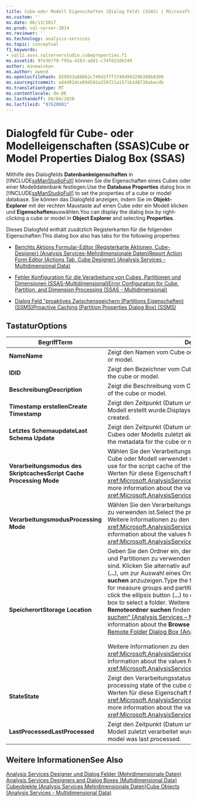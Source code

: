 ```yaml
---
title: Cube-oder Modell Eigenschaften (Dialog Feld) (SSAS) | Microsoft-Dokumentation
ms.custom: ''
ms.date: 06/13/2017
ms.prod: sql-server-2014
ms.reviewer: ''
ms.technology: analysis-services
ms.topic: conceptual
f1_keywords:
- sql12.asvs.sqlserverstudio.cubeproperties.f1
ms.assetid: 97e367f9-f95a-4163-add1-c74fd22db249
author: minewiskan
ms.author: owend
ms.openlocfilehash: 859933a88662c749d2fff3749d993296398b8300
ms.sourcegitcommit: ad4d92dce894592a259721a1571b1d8736abacdb
ms.translationtype: MT
ms.contentlocale: de-DE
ms.lasthandoff: 08/04/2020
ms.locfileid: "87620081"
---
```

# <a name="cube-or-model-properties-dialog-box-ssas"></a><span data-ttu-id="5635f-102">Dialogfeld für Cube- oder Modelleigenschaften (SSAS)</span><span class="sxs-lookup"><span data-stu-id="5635f-102">Cube or Model Properties Dialog Box (SSAS)</span></span>
  <span data-ttu-id="5635f-103">Mithilfe des Dialogfelds **Datenbankeigenschaften** in [!INCLUDE[ssManStudioFull](../includes/ssmanstudiofull-md.md)] können Sie die Eigenschaften eines Cubes oder einer Modelldatenbank festlegen.</span><span class="sxs-lookup"><span data-stu-id="5635f-103">Use the **Database Properties** dialog box in [!INCLUDE[ssManStudioFull](../includes/ssmanstudiofull-md.md)] to set the properties of a cube or model database.</span></span> <span data-ttu-id="5635f-104">Sie können das Dialogfeld anzeigen, indem Sie im **Objekt-Explorer** mit der rechten Maustaste auf einen Cube oder ein Modell klicken und **Eigenschaften**auswählen.</span><span class="sxs-lookup"><span data-stu-id="5635f-104">You can display the dialog box by right-clicking a cube or model in **Object Explorer** and selecting **Properties**.</span></span>  
  
 <span data-ttu-id="5635f-105">Dieses Dialogfeld enthält zusätzlich Registerkarten für die folgenden Eigenschaften:</span><span class="sxs-lookup"><span data-stu-id="5635f-105">This dialog box also has tabs for the following properties:</span></span>  
  
-   [<span data-ttu-id="5635f-106">Berichts Aktions Formular-Editor &#40;Registerkarte Aktionen, Cube-Designer&#41; &#40;Analysis Services-Mehrdimensionale Daten&#41;</span><span class="sxs-lookup"><span data-stu-id="5635f-106">Report Action Form Editor &#40;Actions Tab, Cube Designer&#41; &#40;Analysis Services - Multidimensional Data&#41;</span></span>](report-action-form-editor-cube-designer-analysis-services-multidimensional-data.md)  
  
-   [<span data-ttu-id="5635f-107">Fehler Konfiguration für die Verarbeitung von Cubes, Partitionen und Dimensionen &#40;SSAS-Multidimensional&#41;</span><span class="sxs-lookup"><span data-stu-id="5635f-107">Error Configuration for Cube, Partition, and Dimension Processing &#40;SSAS - Multidimensional&#41;</span></span>](multidimensional-models/error-configuration-for-cube-partition-and-dimension-processing.md)  
  
-   [<span data-ttu-id="5635f-108">Dialog Feld "proaktives Zwischenspeichern &#40;Partitions Eigenschaften&#41; &#40;SSMS&#41;</span><span class="sxs-lookup"><span data-stu-id="5635f-108">Proactive Caching &#40;Partition Properties Dialog Box&#41; &#40;SSMS&#41;</span></span>](proactive-caching-partition-properties-dialog-box-ssms.md)  
  
## <a name="options"></a><span data-ttu-id="5635f-109">Tastatur</span><span class="sxs-lookup"><span data-stu-id="5635f-109">Options</span></span>  
  
|<span data-ttu-id="5635f-110">Begriff</span><span class="sxs-lookup"><span data-stu-id="5635f-110">Term</span></span>|<span data-ttu-id="5635f-111">Definition</span><span class="sxs-lookup"><span data-stu-id="5635f-111">Definition</span></span>|  
|----------|----------------|  
|<span data-ttu-id="5635f-112">**Name**</span><span class="sxs-lookup"><span data-stu-id="5635f-112">**Name**</span></span>|<span data-ttu-id="5635f-113">Zeigt den Namen vom Cube oder Modell an.</span><span class="sxs-lookup"><span data-stu-id="5635f-113">Displays the name of the cube or model.</span></span>|  
|<span data-ttu-id="5635f-114">**ID**</span><span class="sxs-lookup"><span data-stu-id="5635f-114">**ID**</span></span>|<span data-ttu-id="5635f-115">Zeigt den Bezeichner vom Cube oder Modell an.</span><span class="sxs-lookup"><span data-stu-id="5635f-115">Displays the identifier of the cube or model.</span></span>|  
|<span data-ttu-id="5635f-116">**Beschreibung**</span><span class="sxs-lookup"><span data-stu-id="5635f-116">**Description**</span></span>|<span data-ttu-id="5635f-117">Zeigt die Beschreibung vom Cube oder Modell an.</span><span class="sxs-lookup"><span data-stu-id="5635f-117">Displays the description of the cube or model.</span></span>|  
|<span data-ttu-id="5635f-118">**Timestamp erstellen**</span><span class="sxs-lookup"><span data-stu-id="5635f-118">**Create Timestamp**</span></span>|<span data-ttu-id="5635f-119">Zeigt den Zeitpunkt (Datum und Uhrzeit) an, zu dem der Cube oder das Modell erstellt wurde.</span><span class="sxs-lookup"><span data-stu-id="5635f-119">Displays the date and time the cube or model was created.</span></span>|  
|<span data-ttu-id="5635f-120">**Letztes Schemaupdate**</span><span class="sxs-lookup"><span data-stu-id="5635f-120">**Last Schema Update**</span></span>|<span data-ttu-id="5635f-121">Zeigt den Zeitpunkt (Datum und Uhrzeit) an, zu dem die Metadaten des Cubes oder Modells zuletzt aktualisiert wurden.</span><span class="sxs-lookup"><span data-stu-id="5635f-121">Displays the date and time the metadata for the cube or model was last updated.</span></span>|  
|<span data-ttu-id="5635f-122">**Verarbeitungsmodus des Skriptcaches**</span><span class="sxs-lookup"><span data-stu-id="5635f-122">**Script Cache Processing Mode**</span></span>|<span data-ttu-id="5635f-123">Wählen Sie den Verarbeitungsmodus aus, der für den Skriptcache vom Cube oder Modell verwendet werden soll.</span><span class="sxs-lookup"><span data-stu-id="5635f-123">Select the processing mode to use for the script cache of the cube or model.</span></span> <span data-ttu-id="5635f-124">Weitere Informationen zu den Werten für diese Eigenschaft finden Sie unter <xref:Microsoft.AnalysisServices.Cube.ScriptCacheProcessingMode%2A>.</span><span class="sxs-lookup"><span data-stu-id="5635f-124">For more information about the values for this property, see <xref:Microsoft.AnalysisServices.Cube.ScriptCacheProcessingMode%2A>.</span></span>|  
|<span data-ttu-id="5635f-125">**Verarbeitungsmodus**</span><span class="sxs-lookup"><span data-stu-id="5635f-125">**Processing Mode**</span></span>|<span data-ttu-id="5635f-126">Wählen Sie den Verarbeitungsmodus aus, der für den Cube oder das Modell zu verwenden ist.</span><span class="sxs-lookup"><span data-stu-id="5635f-126">Select the processing mode to use for the cube or model.</span></span> <span data-ttu-id="5635f-127">Weitere Informationen zu den Werten für diese Eigenschaft finden Sie unter <xref:Microsoft.AnalysisServices.Cube.ProcessingMode%2A>.</span><span class="sxs-lookup"><span data-stu-id="5635f-127">For more information about the values for this property, see <xref:Microsoft.AnalysisServices.Cube.ProcessingMode%2A>.</span></span>|  
|<span data-ttu-id="5635f-128">**Speicherort**</span><span class="sxs-lookup"><span data-stu-id="5635f-128">**Storage Location**</span></span>|<span data-ttu-id="5635f-129">Geben Sie den Ordner ein, der als Standardspeicherort für Measuregruppen und Partitionen zu verwenden ist, die dem Cube oder Modell zugewiesen sind. Klicken Sie alternativ auf die Schaltfläche mit den Auslassungszeichen (**...**), um zur Auswahl eines Ordners das Dialogfeld **Nach Remoteordner suchen** anzuzeigen.</span><span class="sxs-lookup"><span data-stu-id="5635f-129">Type the folder to use as the default storage location for measure groups and partitions associated with the cube or model, or click the ellipsis button (**...**) to display the **Browse for Remote Folder** dialog box to select a folder.</span></span> <span data-ttu-id="5635f-130">Weitere Informationen zum Dialogfeld **Nach Remoteordner suchen** finden Sie unter [Dialogfeld „Nach Remoteordner suchen“ &#40;Analysis Services – Mehrdimensionale Daten&#41;](browse-for-remote-folder-dialog-box-analysis-services-multidimensional-data.md).</span><span class="sxs-lookup"><span data-stu-id="5635f-130">For more information about the **Browse for Remote Folder** dialog box, see [Browse for Remote Folder Dialog Box &#40;Analysis Services - Multidimensional Data&#41;](browse-for-remote-folder-dialog-box-analysis-services-multidimensional-data.md).</span></span><br /><br /> <span data-ttu-id="5635f-131">Weitere Informationen zu den Werten für diese Eigenschaft finden Sie unter <xref:Microsoft.AnalysisServices.Cube.StorageLocation%2A>.</span><span class="sxs-lookup"><span data-stu-id="5635f-131">For more information about the values for this property, see <xref:Microsoft.AnalysisServices.Cube.StorageLocation%2A>.</span></span>|  
|<span data-ttu-id="5635f-132">**State**</span><span class="sxs-lookup"><span data-stu-id="5635f-132">**State**</span></span>|<span data-ttu-id="5635f-133">Zeigt den Verarbeitungsstatus vom Cube oder Modell an.</span><span class="sxs-lookup"><span data-stu-id="5635f-133">Displays the processing state of the cube or model.</span></span> <span data-ttu-id="5635f-134">Weitere Informationen zu den Werten für diese Eigenschaft finden Sie unter <xref:Microsoft.AnalysisServices.ProcessableMajorObject.State%2A>.</span><span class="sxs-lookup"><span data-stu-id="5635f-134">For more information about the values for this property, see <xref:Microsoft.AnalysisServices.ProcessableMajorObject.State%2A>.</span></span>|  
|<span data-ttu-id="5635f-135">**LastProcessed**</span><span class="sxs-lookup"><span data-stu-id="5635f-135">**LastProcessed**</span></span>|<span data-ttu-id="5635f-136">Zeigt den Zeitpunkt (Datum und Uhrzeit) an, zu dem der Cube oder das Modell zuletzt verarbeitet wurde.</span><span class="sxs-lookup"><span data-stu-id="5635f-136">Displays the date and time the cube or model was last processed.</span></span>|  
  
## <a name="see-also"></a><span data-ttu-id="5635f-137">Weitere Informationen</span><span class="sxs-lookup"><span data-stu-id="5635f-137">See Also</span></span>  
 <span data-ttu-id="5635f-138">[Analysis Services Designer und Dialog Felder &#40;Mehrdimensionale Daten&#41;](analysis-services-designers-and-dialog-boxes-multidimensional-data.md) </span><span class="sxs-lookup"><span data-stu-id="5635f-138">[Analysis Services Designers and Dialog Boxes &#40;Multidimensional Data&#41;](analysis-services-designers-and-dialog-boxes-multidimensional-data.md) </span></span>  
 [<span data-ttu-id="5635f-139">Cubeobjekte &#40;Analysis Services Mehrdimensionale Daten&#41;</span><span class="sxs-lookup"><span data-stu-id="5635f-139">Cube Objects &#40;Analysis Services - Multidimensional Data&#41;</span></span>](multidimensional-models-olap-logical-cube-objects/cube-objects-analysis-services-multidimensional-data.md)  
  
  
